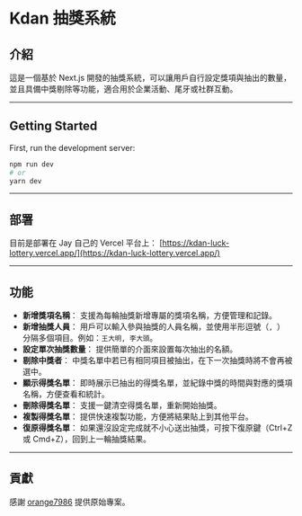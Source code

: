# Kdan 抽獎系統

## 介紹
這是一個基於 Next.js 開發的抽獎系統，可以讓用戶自行設定獎項與抽出的數量，並且具備中獎剔除等功能，適合用於企業活動、尾牙或社群互動。

---

## Getting Started

First, run the development server:

```bash
npm run dev
# or
yarn dev
```

---

## 部署

目前是部署在 Jay 自己的 Vercel 平台上：
[https://kdan-luck-lottery.vercel.app/](https://kdan-luck-lottery.vercel.app/)

---

## 功能

- **新增獎項名稱**：
  支援為每輪抽獎新增專屬的獎項名稱，方便管理和記錄。
- **新增抽獎人員**：
  用戶可以輸入參與抽獎的人員名稱，並使用半形逗號（`, `）分隔多個項目。例如：`王大明, 李大頭`。
- **設定單次抽獎數量**：
  提供簡單的介面來設置每次抽出的名額。
- **剔除中獎者**：
  中獎名單中若已有相同項目被抽出，在下一次抽獎時將不會再被選中。
- **顯示得獎名單**：
  即時展示已抽出的得獎名單，並紀錄中獎的時間與對應的獎項名稱，方便查看和統計。
- **刪除得獎名單**：
  支援一鍵清空得獎名單，重新開始抽獎。
- **複製得獎名單**：
  提供快速複製功能，方便將結果貼上到其他平台。
- **復原得獎名單**：
  如果還沒設定完成就不小心送出抽獎，可按下復原鍵（Ctrl+Z 或 Cmd+Z），回到上一輪抽獎結果。

---

## 貢獻
感謝 [orange7986](https://github.com/orange7986) 提供原始專案。
